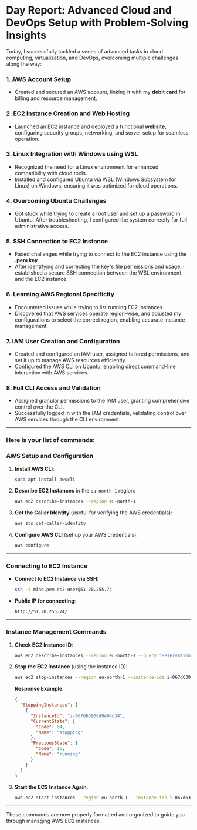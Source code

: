 # Day Report: Advanced Cloud and DevOps Setup with Problem-Solving Insights  

Today, I successfully tackled a series of advanced tasks in cloud computing, virtualization, and DevOps, overcoming multiple challenges along the way:    

### 1. AWS Account Setup  

- Created and secured an AWS account, linking it with my **debit card** for billing and resource management.    

### 2. EC2 Instance Creation and Web Hosting  

- Launched an EC2 instance and deployed a functional **website**, configuring security groups, networking, and server setup for seamless operation.    

### 3. Linux Integration with Windows using WSL  

- Recognized the need for a Linux environment for enhanced compatibility with cloud tools.    
- Installed and configured Ubuntu via WSL (Windows Subsystem for Linux) on Windows, ensuring it was optimized for cloud operations.    

### 4. Overcoming Ubuntu Challenges  

- Got stuck while trying to create a root user and set up a password in Ubuntu. After troubleshooting, I configured the system correctly for full administrative access.    

### 5. SSH Connection to EC2 Instance  

- Faced challenges while trying to connect to the EC2 instance using the **.pem key**.    
- After identifying and correcting the key's file permissions and usage, I established a secure SSH connection between the WSL environment and the EC2 instance.    

### 6. Learning AWS Regional Specificity  

- Encountered issues while trying to list running EC2 instances.    
- Discovered that AWS services operate region-wise, and adjusted my configurations to select the correct region, enabling accurate instance management.    

### 7. IAM User Creation and Configuration  

- Created and configured an IAM user, assigned tailored permissions, and set it up to manage AWS resources efficiently.    
- Configured the AWS CLI on Ubuntu, enabling direct command-line interaction with AWS services.    

### 8. Full CLI Access and Validation  

- Assigned granular permissions to the IAM user, granting comprehensive control over the CLI.    
- Successfully logged in with the IAM credentials, validating control over AWS services through the CLI environment.

---------------------
### Here is your list of commands:
### **AWS Setup and Configuration**

1. **Install AWS CLI**:
   ```bash
   sudo apt install awscli
   ```

2. **Describe EC2 Instances** in the `eu-north-1` region:
   ```bash
   aws ec2 describe-instances --region eu-north-1
   ```

3. **Get the Caller Identity** (useful for verifying the AWS credentials):
   ```bash
   aws sts get-caller-identity
   ```

4. **Configure AWS CLI** (set up your AWS credentials):
   ```bash
   aws configure
   ```

---

### **Connecting to EC2 Instance**

- **Connect to EC2 Instance via SSH**:
   ```bash
   ssh -i mine.pem ec2-user@51.20.255.74
   ```

- **Public IP for connecting**:
   ```
   http://51.20.255.74/
   ```

---

### **Instance Management Commands**

1. **Check EC2 Instance ID**:
   ```bash
   aws ec2 describe-instances --region eu-north-1 --query "Reservations[].Instances[].InstanceId" --output text
   ```

2. **Stop the EC2 Instance** (using the instance ID):
   ```bash
   aws ec2 stop-instances --region eu-north-1 --instance-ids i-067d6390649e04d34
   ```

   **Response Example**:
   ```json
   {
     "StoppingInstances": [
       {
         "InstanceId": "i-067d6390649e04d34",
         "CurrentState": {
           "Code": 64,
           "Name": "stopping"
         },
         "PreviousState": {
           "Code": 16,
           "Name": "running"
         }
       }
     ]
   }
   ```

3. **Start the EC2 Instance Again**:
   ```bash
   aws ec2 start-instances --region eu-north-1 --instance-ids i-067d6390649e04d34
   ```

---

These commands are now properly formatted and organized to guide you through managing AWS EC2 instances.
